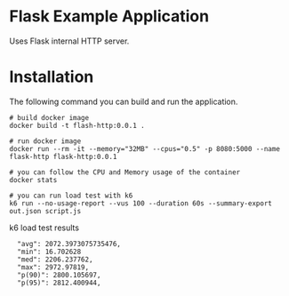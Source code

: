# Flask Example Application

Uses Flask internal HTTP server.

# Installation

The following command you can build and run the application.

```shell
# build docker image
docker build -t flash-http:0.0.1 .

# run docker image
docker run --rm -it --memory="32MB" --cpus="0.5" -p 8080:5000 --name flask-http flask-http:0.0.1

# you can follow the CPU and Memory usage of the container
docker stats

# you can run load test with k6
k6 run --no-usage-report --vus 100 --duration 60s --summary-export out.json script.js
```

k6 load test results

```
  "avg": 2072.3973075735476,
  "min": 16.702628
  "med": 2206.237762,
  "max": 2972.97819,
  "p(90)": 2800.105697,
  "p(95)": 2812.400944,
```
